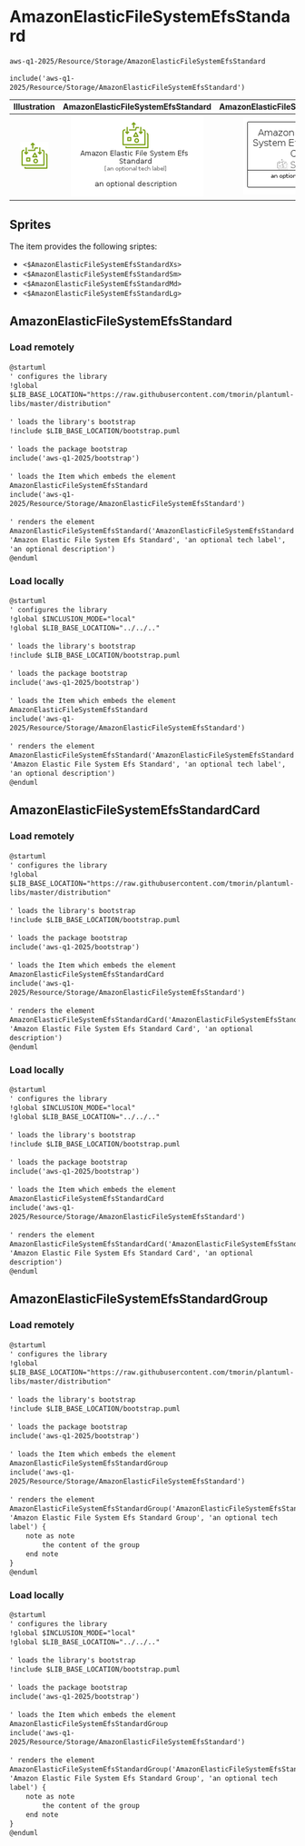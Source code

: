 # AmazonElasticFileSystemEfsStandard


```text
aws-q1-2025/Resource/Storage/AmazonElasticFileSystemEfsStandard
```

```text
include('aws-q1-2025/Resource/Storage/AmazonElasticFileSystemEfsStandard')
```



| Illustration | AmazonElasticFileSystemEfsStandard | AmazonElasticFileSystemEfsStandardCard | AmazonElasticFileSystemEfsStandardGroup |
| :---: | :---: | :---: | :---: |
| ![illustration for Illustration](../../../aws-q1-2025/Resource/Storage/AmazonElasticFileSystemEfsStandard.png) | ![illustration for AmazonElasticFileSystemEfsStandard](../../../aws-q1-2025/Resource/Storage/AmazonElasticFileSystemEfsStandard.Local.png) | ![illustration for AmazonElasticFileSystemEfsStandardCard](../../../aws-q1-2025/Resource/Storage/AmazonElasticFileSystemEfsStandardCard.Local.png) | ![illustration for AmazonElasticFileSystemEfsStandardGroup](../../../aws-q1-2025/Resource/Storage/AmazonElasticFileSystemEfsStandardGroup.Local.png) |



## Sprites
The item provides the following sriptes:

- `<$AmazonElasticFileSystemEfsStandardXs>`
- `<$AmazonElasticFileSystemEfsStandardSm>`
- `<$AmazonElasticFileSystemEfsStandardMd>`
- `<$AmazonElasticFileSystemEfsStandardLg>`





## AmazonElasticFileSystemEfsStandard

### Load remotely
```plantuml
@startuml
' configures the library
!global $LIB_BASE_LOCATION="https://raw.githubusercontent.com/tmorin/plantuml-libs/master/distribution"

' loads the library's bootstrap
!include $LIB_BASE_LOCATION/bootstrap.puml

' loads the package bootstrap
include('aws-q1-2025/bootstrap')

' loads the Item which embeds the element AmazonElasticFileSystemEfsStandard
include('aws-q1-2025/Resource/Storage/AmazonElasticFileSystemEfsStandard')

' renders the element
AmazonElasticFileSystemEfsStandard('AmazonElasticFileSystemEfsStandard', 'Amazon Elastic File System Efs Standard', 'an optional tech label', 'an optional description')
@enduml
```

### Load locally
```plantuml
@startuml
' configures the library
!global $INCLUSION_MODE="local"
!global $LIB_BASE_LOCATION="../../.."

' loads the library's bootstrap
!include $LIB_BASE_LOCATION/bootstrap.puml

' loads the package bootstrap
include('aws-q1-2025/bootstrap')

' loads the Item which embeds the element AmazonElasticFileSystemEfsStandard
include('aws-q1-2025/Resource/Storage/AmazonElasticFileSystemEfsStandard')

' renders the element
AmazonElasticFileSystemEfsStandard('AmazonElasticFileSystemEfsStandard', 'Amazon Elastic File System Efs Standard', 'an optional tech label', 'an optional description')
@enduml
```

## AmazonElasticFileSystemEfsStandardCard

### Load remotely
```plantuml
@startuml
' configures the library
!global $LIB_BASE_LOCATION="https://raw.githubusercontent.com/tmorin/plantuml-libs/master/distribution"

' loads the library's bootstrap
!include $LIB_BASE_LOCATION/bootstrap.puml

' loads the package bootstrap
include('aws-q1-2025/bootstrap')

' loads the Item which embeds the element AmazonElasticFileSystemEfsStandardCard
include('aws-q1-2025/Resource/Storage/AmazonElasticFileSystemEfsStandard')

' renders the element
AmazonElasticFileSystemEfsStandardCard('AmazonElasticFileSystemEfsStandardCard', 'Amazon Elastic File System Efs Standard Card', 'an optional description')
@enduml
```

### Load locally
```plantuml
@startuml
' configures the library
!global $INCLUSION_MODE="local"
!global $LIB_BASE_LOCATION="../../.."

' loads the library's bootstrap
!include $LIB_BASE_LOCATION/bootstrap.puml

' loads the package bootstrap
include('aws-q1-2025/bootstrap')

' loads the Item which embeds the element AmazonElasticFileSystemEfsStandardCard
include('aws-q1-2025/Resource/Storage/AmazonElasticFileSystemEfsStandard')

' renders the element
AmazonElasticFileSystemEfsStandardCard('AmazonElasticFileSystemEfsStandardCard', 'Amazon Elastic File System Efs Standard Card', 'an optional description')
@enduml
```

## AmazonElasticFileSystemEfsStandardGroup

### Load remotely
```plantuml
@startuml
' configures the library
!global $LIB_BASE_LOCATION="https://raw.githubusercontent.com/tmorin/plantuml-libs/master/distribution"

' loads the library's bootstrap
!include $LIB_BASE_LOCATION/bootstrap.puml

' loads the package bootstrap
include('aws-q1-2025/bootstrap')

' loads the Item which embeds the element AmazonElasticFileSystemEfsStandardGroup
include('aws-q1-2025/Resource/Storage/AmazonElasticFileSystemEfsStandard')

' renders the element
AmazonElasticFileSystemEfsStandardGroup('AmazonElasticFileSystemEfsStandardGroup', 'Amazon Elastic File System Efs Standard Group', 'an optional tech label') {
    note as note
        the content of the group
    end note
}
@enduml
```

### Load locally
```plantuml
@startuml
' configures the library
!global $INCLUSION_MODE="local"
!global $LIB_BASE_LOCATION="../../.."

' loads the library's bootstrap
!include $LIB_BASE_LOCATION/bootstrap.puml

' loads the package bootstrap
include('aws-q1-2025/bootstrap')

' loads the Item which embeds the element AmazonElasticFileSystemEfsStandardGroup
include('aws-q1-2025/Resource/Storage/AmazonElasticFileSystemEfsStandard')

' renders the element
AmazonElasticFileSystemEfsStandardGroup('AmazonElasticFileSystemEfsStandardGroup', 'Amazon Elastic File System Efs Standard Group', 'an optional tech label') {
    note as note
        the content of the group
    end note
}
@enduml
```

